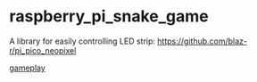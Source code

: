 # raspberry_pi_snake_game
A library for easily controlling LED strip: https://github.com/blaz-r/pi_pico_neopixel

[gameplay](https://github.com/user-attachments/assets/8de69837-59c5-47cf-8fde-54fe61a94c23)

